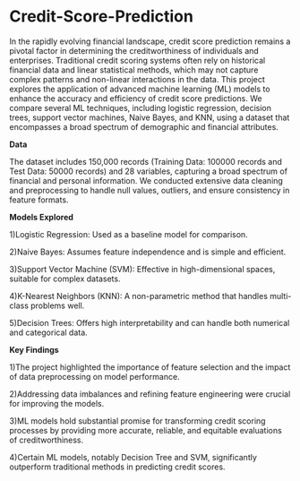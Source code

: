 # Credit-Score-Prediction


In the rapidly evolving financial landscape, credit score prediction remains a pivotal factor in determining the creditworthiness of individuals and enterprises. Traditional credit scoring systems often rely on historical financial data and linear statistical methods, which may not capture complex patterns and non-linear interactions in the data. This project explores the application of advanced machine learning (ML) models to enhance the accuracy and efficiency of credit score predictions. We compare several ML techniques, including logistic regression, decision trees, support vector machines, Naive Bayes, and KNN, using a dataset that encompasses a broad spectrum of demographic and financial attributes. 

**Data**


The dataset includes 150,000 records (Training Data: 100000 records and Test Data: 50000 records) and 28 variables, capturing a broad spectrum of financial and personal information. We conducted extensive data cleaning and preprocessing to handle null values, outliers, and ensure consistency in feature formats.

**Models Explored**


1)Logistic Regression: Used as a baseline model for comparison.

2)Naive Bayes: Assumes feature independence and is simple and efficient.

3)Support Vector Machine (SVM): Effective in high-dimensional spaces, suitable for complex datasets.

4)K-Nearest Neighbors (KNN): A non-parametric method that handles multi-class problems well.

5)Decision Trees: Offers high interpretability and can handle both numerical and categorical data.

**Key Findings**


1)The project highlighted the importance of feature selection and the impact of data preprocessing on model performance.

2)Addressing data imbalances and refining feature engineering were crucial for improving the models.

3)ML models hold substantial promise for transforming credit scoring processes by providing more accurate, reliable, and equitable evaluations of creditworthiness.

4)Certain ML models, notably Decision Tree and SVM, significantly outperform traditional methods in predicting credit scores. 
